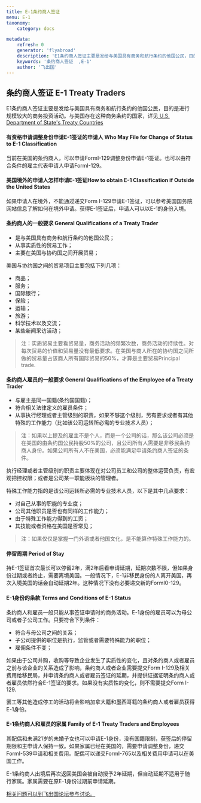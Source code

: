 ```yaml
---
title: E-1条约商人签证
menu: E-1
taxonomy:
    category: docs

metadata:
    refresh: 0
    generator: 'flyabroad'
    description: 'E1条约商人签证主要是发给与美国具有商务和航行条约的他国公民，目的是进行规模较大的商务投资活动。'
    keywords: '条约商人签证  ,E-1'
    author: '飞出国'
---
```

## 条约商人签证 E-1 Treaty Traders 

E1条约商人签证主要是发给与美国具有商务和航行条约的他国公民，目的是进行规模较大的商务投资活动。与美国存在这种商务条约的国家，详见[ U.S. Department of State's Treaty Countries ](http://travel.state.gov/content/visas/english/fees/treaty.html)

#### 有资格申请调整身份申请E-1签证的申请人 Who May File for Change of Status to E-1 Classification ####

当前在美国的条约商人，可以申请FormI-129调整身份申请E-1签证。也可以由符合条件的雇主代表申请人申请FormI-129。

#### 美国境外的申请人怎样申请E-1签证How to obtain E-1 Classification if Outside the United States ####

如果申请人在境外，不能通过递交Form I-129申请E-1签证，可以参考美国国务院网站信息了解如何在境外申请。获得E-1签证后，申请人可以以E-1的身份入境。

#### 条约商人的一般要求 General Qualifications of a Treaty Trader ####

- 是与美国具有商务和航行条约的他国公民；
- 从事实质性的贸易工作；
- 主要在美国与协约国之间开展贸易；

美国与协约国之间的贸易项目主要包括下列几项：

- 商品；
- 服务；
- 国际银行；
- 保险；
- 运输；
- 旅游；
- 科学技术以及交流；
- 某些新闻采访活动；

>注：实质贸易主要看贸易量，商务活动的频繁次数，商务活动的持续性。对每次贸易的价值和贸易量没有最低要求。在美国与商人所在的协约国之间所做的贸易量占该商人所有国际贸易的50%，才算是主要贸易Principal trade.

#### 条约商人雇员的一般要求 General Qualifications of the Employee of a Treaty Trader ####

- 与雇主是同一国籍(条约国国籍)；
- 符合相关法律定义的雇员条件；
- 从事执行经理或者主管级别的职责，如果不够这个级别，另有要求或者有其他特殊的工作能力（比如该公司运转所必需的专业技术人员）；

>注：如果以上提及的雇主不是个人，而是一个公司的话，那么该公司必须是在美国的由条约国公民持股50%的公司，且公司所有人需要是非移民条约商人身份。如果公司所有人不在美国，必须能满足申请条约商人签证的条件。

执行经理或者主管级别的职责主要体现在对公司员工和公司的整体运营负责，有宏观把控权限；或者是公司某一职能板块的管理者。

特殊工作能力指的是该公司运转所必需的专业技术人员，以下是其中几点要求：

- 对自己从事的职能的专业度；
- 公司其他职员是否也有同样的工作能力；
- 由于特殊工作能力得到的工资；
- 其技能或者资格在美国是否常见；

>注：如果仅仅是掌握一门外语或者他国文化，是不能算作特殊工作能力的。

#### 停留周期 Period of Stay ####

持E-1签证首次最长可以停留2年，满2年后看申请延期，延期次数不限，但如果身份过期或者终止，需要离境美国。一般情况下，E-1非移民身份的人离开美国，再次入境美国的话会自动延期2年。这种情况下没有必要递交新的FormI0-129。

#### E-1身份的条款 Terms and Conditions of E-1 Status ####

条约商人和雇员一般只能从事签证申请时的商务活动。E-1身份的雇员可以为母公司或者子公司工作。只要符合下列条件：

- 符合与母公司之间的关系；
- 子公司提供的职位是执行，监管或者需要特殊能力的职位；
- 雇佣条件不变；

如果由于公司并购，收购等导致企业发生了实质性的变化，且对条约商人或者雇员之前与该企业的关系造成了影响，条约商人或者企业需要提交Form I-129及相关费用给移民局，并申请条约商人或者雇员签证的延期，并提供证据证明条约商人或者雇员依然符合E-1签证的要求。如果没有实质性的变化，则不需要提交Form I-129.

罢工等其他造成停工的活动将会影响加拿大籍和墨西哥籍的条约商人或者雇员获得E-1身份。

#### E-1条约商人和雇员的家属 Family of E-1 Treaty Traders and Employees ####

其配偶和未满21岁的未婚子女也可以申请E-1身份，没有国籍限制，获签后的停留期限和主申请人保持一致。如果家属已经在美国的，需要申请调整身份，递交FormI-539申请和相关费用。配偶可以递交FormI-765以及相关费用申请可以在美国工作。

E-1条约商人出境后再次返回美国会被自动授予2年延期，但自动延期不适用于随行家属。家属需要在原E-1身份过期前申请延期。

[相关问题可以到飞出国论坛参与讨论。](http://bbs.fcgvisa.com/t/5821?target=_blank)